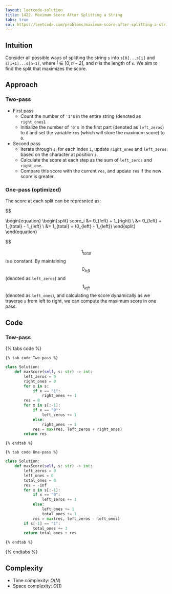 ```yaml
---
layout: leetcode-solution
title: 1422. Maximum Score After Splitting a String
tabs: true
sol: https://leetcode.com/problems/maximum-score-after-splitting-a-string/solutions/6215536/one-pass-on-by-na202-ksu9
---
```


## Intuition
Consider all possible ways of splitting the string `s` into `s[0]...s[i]` and `s[i+1]...s[n-1]`, where $i \in [0, n-2]$, and $n$ is the length of `s`. We aim to find the split that maximizes the score.

## Approach
### Two-pass
- First pass
    - Count the number of `'1'`s in the entire string (denoted as `right_ones`). 
    - Initialize the number of `'0'`s in the first part (denoted as `left_zeros`) to `0` and set the variable `res` (which will store the maximum score) to `0`.
- Second pass
    - Iterate through `s`, for each index `i`, update `right_ones` and `left_zeros` based on the character at position `i`.
    - Calculate the score at each step as the sum of `left_zeros` and `right_one`.
    - Compare this score with the current `res`, and update `res` if the new score is greater.

### One-pass (optimized)
The score at each split can be represnted as:

$$

\begin{equation}
    \begin{split}
        score_i &= 0_{left} + 1_{right} \\
          &= 0_{left} + 1_{total} - 1_{left} \\
          &= 1_{total} + (0_{left} - 1_{left})
    \end{split}
\end{equation}

$$

$$ 1_{total} $$ is a constant. By maintaining $$ 0_{left} $$ (denoted as `left_zeros`) and $$ 1_{left} $$ (denoted as `left_ones`), and calculating the score dynamically as we traverse `s` from left to right, we can compute the maximum score in one pass.

## Code
### Tow-pass
{% tabs code %}

    {% tab code Two-pass %}
```py
class Solution:
    def maxScore(self, s: str) -> int:
        left_zeros = 0
        right_ones = 0
        for x in s:
            if x == "1":
                right_ones += 1
        res = 0
        for x in s[:-1]:
            if x == "0":
                left_zeros += 1
            else:
                right_ones -= 1
            res = max(res, left_zeros + right_ones)
        return res
```
    {% endtab %}

    {% tab code One-pass %}
```py
class Solution:
    def maxScore(self, s: str) -> int:
        left_zeros = 0
        left_ones = 0
        total_ones = 0
        res = -inf
        for x in s[:-1]:
            if x == "0":
                left_zeros += 1
            else:
                left_ones += 1
                total_ones += 1
            res = max(res, left_zeros - left_ones)
        if s[-1] == "1":
            total_ones += 1
        return total_ones + res
```
    {% endtab %}
{% endtabs %}

## Complexity
- Time complexity: $O(N)$
- Space complexity: $O(1)$